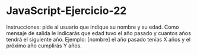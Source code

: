 # JavaScript-Ejercicio-22
Instrucciones: pide al usuario que indique su nombre y su edad. Como mensaje de salida le indicarás que edad tuvo el año pasado y cuantos años tendrá el siguiente año. Ejemplo: [nombre] el año pasado tenías X años y el próximo año cumplirás Y años.
